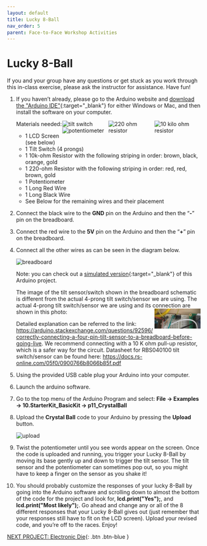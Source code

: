 ```yaml
---
layout: default
title: Lucky 8-Ball
nav_order: 5
parent: Face-to-Face Workshop Activities
---
```


# Lucky 8-Ball

If you and your group have any questions or get stuck as you work through this in-class exercise, please ask the instructor for assistance.  Have fun!

1.  If you haven’t already, please go to the Arduino website and [download the "Arduino IDE"](https://www.arduino.cc/en/Main/Software){:target="_blank"} for either Windows or Mac, and then install the software on your computer.

    Materials needed:
    <img src="..\images\in-person_workshops\lucky_8-ball\10k-ohm_res.png" alt="10 kilo ohm resistor" style="float:right;width:120px;">
    <img src="..\images\in-person_workshops\lucky_8-ball\220-ohm_res.png" alt="220 ohm resistor" style="float:right;width:120px;">
    <img src="..\images\in-person_workshops\lucky_8-ball\tilt_switch.png" alt="tilt switch" style="float:right;width:120px;">
    <img src="..\images\in-person_workshops\lucky_8-ball\potentiometer.png" alt="potentiometer" style="float:right;width:120px;">
    - 1 LCD Screen (see below)
    - 1 Tilt Switch (4 prongs)
    - 1 10k-ohm Resistor with the following striping in order: brown, black, orange, gold
    - 1 220-ohm Resistor with the following striping in order: red, red, brown, gold
    - 1 Potentiometer
    - 1 Long Red Wire
    - 1 Long Black Wire
    - See Below for the remaining wires and their placement

2.  Connect the black wire to the **GND** pin on the Arduino and then the “**-**” pin on the breadboard.

3.  Connect the red wire to the **5V** pin on the Arduino and then the “**+**” pin on the breadboard.

4.  Connect all the other wires as can be seen in the diagram below.

    <img src="..\images\in-person_workshops\lucky_8-ball\breadboard_schematic.png" alt="breadboard" style="width:480px;">

    Note: you can check out a [simulated version](https://www.tinkercad.com/things/iA5jDh1yDiz){:target="_blank"} of this Arduino project.
    
    The image of the tilt sensor/switch shown in the breadboard schematic is different from the actual 4-prong tilt switch/sensor we are using. The actual 4-prong tilt switch/sensor we are using and its connection are shown in this photo:
     <img src="..\images\in-person_workshops\lucky_8-ball\tilt_sensor_zoom_in.jpg" alt="potentiometer" style="float:right;width:120px;">

     Detailed explanation can be referred to the link: https://arduino.stackexchange.com/questions/92596/correctly-connecting-a-four-pin-tilt-sensor-to-a-breadboard-before-going-live. We recommend connecting with a 10 K ohm pull-up resistor, which is a safer way for the circuit. Datasheet for RBS040100 tilt switch/sensor can be found here: https://docs.rs-online.com/05f0/0900766b8066b85f.pdf
    

6.  Using the provided USB cable plug your Arduino into your computer.

7.  Launch the arduino software.

8.  Go to the top menu of the Arduino Program and select: **File -> Examples -> 10.StarterKit_BasicKit -> p11_CrystalBall**

9.  Upload the **Crystal Ball** code to your Arduino by pressing the **Upload** button.

    <img src="..\images\in-person_workshops\lucky_8-ball\upload.png" alt="upload" style="width:480px;">

10.  Twist the potentiometer until you see words appear on the screen. Once the code is uploaded and running, you trigger your Lucky 8-Ball by moving its base gently up and down to trigger the tilt sensor. The tilt sensor and the potentiometer can sometimes pop out, so you might have to keep a finger on the sensor as you shake it!

11.  You should probably customize the responses of your lucky 8-Ball by going into the Arduino software and scrolling down to almost the bottom of the code for the project and look for, **lcd.print("Yes");**, and **lcd.print("Most likely");**. Go ahead and change any or all of the 8 different responses that your Lucky 8-Ball gives out (just remember that your responses still have to fit on the LCD screen). Upload your revised code, and you’re off to the races. Enjoy!

[NEXT PROJECT: Electronic Die](electronic_die.html){: .btn .btn-blue }
